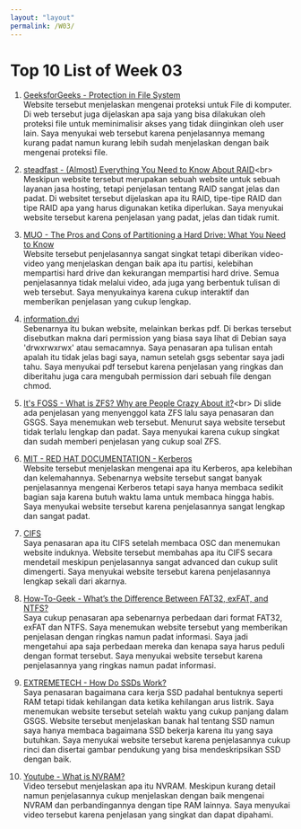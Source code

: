 ```yaml
---
layout: "layout"
permalink: /W03/
---
```


# Top 10 List of Week 03

1. [GeeksforGeeks - Protection in File System](https://www.geeksforgeeks.org/protection-in-file-system/)<br>
Website tersebut menjelaskan mengenai proteksi untuk File di komputer. Di web tersebut juga dijelaskan apa saja yang bisa dilakukan oleh proteksi file untuk meminimalisir akses yang tidak diinginkan oleh user lain. Saya menyukai web tersebut karena penjelasannya memang kurang padat namun kurang lebih sudah menjelaskan dengan baik mengenai proteksi file.

2. [steadfast - (Almost) Everything You Need to Know About RAID](https://www.steadfast.net/blog/almost-everything-you-need-know-about-raid#:~:text=RAID%20stands%20for%20Redundant%20Array,of%20a%20more%20expensive%20disk.)<br>
Meskipun website tersebut merupakan sebuah website untuk sebuah layanan jasa hosting, tetapi penjelasan tentang RAID sangat jelas dan padat. Di websitet tersebut dijelaskan apa itu RAID, tipe-tipe RAID dan tipe RAID apa yang harus digunakan ketika diperlukan. Saya menyukai website tersebut karena penjelasan yang padat, jelas dan tidak rumit.

3. [MUO - The Pros and Cons of Partitioning a Hard Drive: What You Need to Know](https://www.makeuseof.com/tag/partition-hard-drive-explained/)<br>
Website tersebut penjelasannya sangat singkat tetapi diberikan video-video yang menjelaskan dengan baik apa itu partisi, kelebihan mempartisi hard drive dan kekurangan mempartisi hard drive. Semua penjelasannya tidak melalui video, ada juga yang berbentuk tulisan di web tersebut. Saya menyukainya karena cukup interaktif dan memberikan penjelasan yang cukup lengkap.

4. [information.dvi](http://bluehawk.monmouth.edu/~rscherl/Classes/IIS/information.pdf)<br>
Sebenarnya itu bukan website, melainkan berkas pdf. Di berkas tersebut disebutkan makna dari permission yang biasa saya lihat di Debian saya 'drwxrwxrwx' atau semacamnya. Saya penasaran apa tulisan entah apalah itu tidak jelas bagi saya, namun setelah gsgs sebentar saya jadi tahu. Saya menyukai pdf tersebut karena penjelasan yang ringkas dan diberitahu juga cara mengubah permission dari sebuah file dengan chmod.

5. [It's FOSS - What is ZFS? Why are People Crazy About it?](https://itsfoss.com/what-is-zfs/#:~:text=of%20those%20features.-,Pooled%20Storage,pool%20by%20adding%20another%20drive.)<br>
Di slide ada penjelasan yang menyenggol kata ZFS lalu saya penasaran dan GSGS. Saya menemukan web tersebut. Menurut saya website tersebut tidak terlalu lengkap dan padat. Saya menyukai karena cukup singkat dan sudah memberi penjelasan yang cukup soal ZFS.

6. [MIT - RED HAT DOCUMENTATION - Kerberos](https://web.mit.edu/rhel-doc/5/RHEL-5-manual/Deployment_Guide-en-US/ch-kerberos.html)<br>
Website tersebut menjelaskan mengenai apa itu Kerberos, apa kelebihan dan kelemahannya. Sebenarnya website tersebut sangat banyak penjelasannya mengenai Kerberos tetapi saya hanya membaca sedikit bagian saja karena butuh waktu lama untuk membaca hingga habis. Saya menyukai website tersebut karena penjelasannya sangat lengkap dan sangat padat.

7. [CIFS](https://cifs.com/)<br>
Saya penasaran apa itu CIFS setelah membaca OSC dan menemukan website induknya. Website tersebut membahas apa itu CIFS secara mendetail meskipun penjelasannya sangat advanced dan cukup sulit dimengerti. Saya menyukai website tersebut karena penjelasannya lengkap sekali dari akarnya.

8. [How-To-Geek - What’s the Difference Between FAT32, exFAT, and NTFS?](https://www.howtogeek.com/235596/whats-the-difference-between-fat32-exfat-and-ntfs/)<br>
Saya cukup penasaran apa sebenarnya perbedaan dari format FAT32, exFAT dan NTFS. Saya menemukan website tersebut yang memberikan penjelasan dengan ringkas namun padat informasi. Saya jadi mengetahui apa saja perbedaan mereka dan kenapa saya harus peduli dengan format tersebut. Saya menyukai website tersebut karena penjelasannya yang ringkas namun padat informasi.

9. [EXTREMETECH - How Do SSDs Work?](https://www.extremetech.com/extreme/210492-extremetech-explains-how-do-ssds-work)<br>
Saya penasaran bagaimana cara kerja SSD padahal bentuknya seperti RAM tetapi tidak kehilangan data ketika kehilangan arus listrik. Saya menemukan website tersebut setelah waktu yang cukup panjang dalam GSGS. Website tersebut menjelaskan banak hal tentang SSD namun saya hanya membaca bagaimana SSD bekerja karena itu yang saya butuhkan. Saya menyukai website tersebut karena penjelasannya cukup rinci dan disertai gambar pendukung yang bisa mendeskripsikan SSD dengan baik.

10. [Youtube - What is NVRAM?](https://www.youtube.com/watch?v=VzG4MmGOTOQ)<br>
Video tersebut menjelaskan apa itu NVRAM. Meskipun kurang detail namun penjelasannya cukup menjelaskan dengan baik mengenai NVRAM dan perbandingannya dengan tipe RAM lainnya. Saya menyukai video tersebut karena penjelasan yang singkat dan dapat dipahami.
